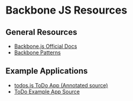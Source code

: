 # Backbone JS Resources

## General Resources
* [Backbone.js Official Docs](http://documentcloud.github.io/backbone/)
* [Backbone Patterns](http://ricostacruz.com/backbone-patterns/)

## Example Applications
* [todos.js ToDo App (Annotated source)](http://backbonejs.org/docs/todos.html)
* [ToDo Example App Source](https://github.com/codeschool-courses/anatomyofbackbone)